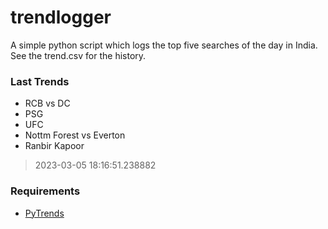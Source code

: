 # trendlogger
A simple python script which logs the top five searches of the day in India.<br>See the trend.csv for the history.<br>

<!-- Last Trends -->
### Last Trends
* RCB vs DC
* PSG
* UFC
* Nottm Forest vs Everton
* Ranbir Kapoor
> 2023-03-05 18:16:51.238882

<!-- Requirements -->
### Requirements
* [PyTrends](https://github.com/dreyco676/pytrends)

